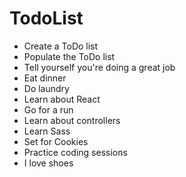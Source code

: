 # TodoList

* Create a ToDo list
* Populate the ToDo list
* Tell yourself you're doing a great job
* Eat dinner
* Do laundry
* Learn about React
* Go for a run
* Learn about controllers
* Learn Sass
* Set for Cookies
* Practice coding sessions
* I love shoes

